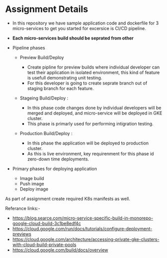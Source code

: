 # Assignment Details
- In this repository we have sample application code and dockerfile for 3 micro-services to get you started for excersice is  CI/CD pipeline.
- **Each micro-services build should be seprated from other** 

- Pipeline phases
  - Preview Build/Deploy
    - Create pipline for preview builds where individual developer can test their application in isolated environment, this kind of feature is usefull demonstrating unit testing.
    - For this developer is going to create seprate branch out of staging branch for each feature.
    
  - Stageing Build/Deploy :
    - In this phase code changes done by individual developers will be merged and deployed, and micro-service will be deployed in GKE cluster.
    - This phase is primarly used for performing intigration testing.
  
  - Production Build/Deploy :
    - In this phase the application will be deployed to production cluster.
    - As this is live environment, key requirenment for this phase id zero-down time deployments. 

- Primary phases for deploying application
  - Image build 
  - Push image
  - Deploy image

As part of assignment create required K8s manifests as well.

Referance links:-
- https://blog.searce.com/micro-service-specific-build-in-monorepo-google-cloud-build-3c1be8edf4c
- https://cloud.google.com/run/docs/tutorials/configure-deployment-previews
- https://cloud.google.com/architecture/accessing-private-gke-clusters-with-cloud-build-private-pools
- https://cloud.google.com/build/docs/overview
